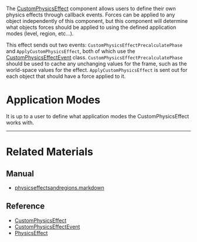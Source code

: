 The [CustomPhysicsEffect](https://github.com/ZilchEngine/ZilchDocs/blob/master/code_reference/class_reference/customphysicseffect.markdown) component allows users to define their own physics effects through callback events. Forces can be applied to any object independently of this component, but this component will determine what objects forces should be applied to using the defined application modes (level, region, etc...).

This effect sends out two events: `CustomPhysicsEffectPrecalculatePhase` and `ApplyCustomPhysicsEffect`, both of which use the [CustomPhysicsEffectEvent](https://github.com/ZilchEngine/ZilchDocs/blob/master/code_reference/class_reference/customphysicseffectevent.markdown) class. `CustomPhysicsEffectPrecalculatePhase` should be used to cache any unchanging values for the frame, such as the world-space values for the effect. `ApplyCustomPhysicsEffect` is sent out for each object that should have a force applied to it.

 #  Application Modes
It is up to a user to define what application modes the CustomPhysicsEffect works with.

---
 #  Related Materials
 ##  Manual
- [physicseffectsandregions.markdown](https://github.com/ZilchEngine/ZilchDocs/blob/master/zilch_editor_documentation/zeromanual/physics/physicseffectsandregions.markdown)

 ##  Reference
- [CustomPhysicsEffect](https://github.com/ZilchEngine/ZilchDocs/blob/master/code_reference/class_reference/customphysicseffect.markdown)
- [CustomPhysicsEffectEvent](https://github.com/ZilchEngine/ZilchDocs/blob/master/code_reference/class_reference/customphysicseffectevent.markdown)
- [PhysicsEffect](https://github.com/ZilchEngine/ZilchDocs/blob/master/code_reference/class_reference/physicseffect.markdown) 

 